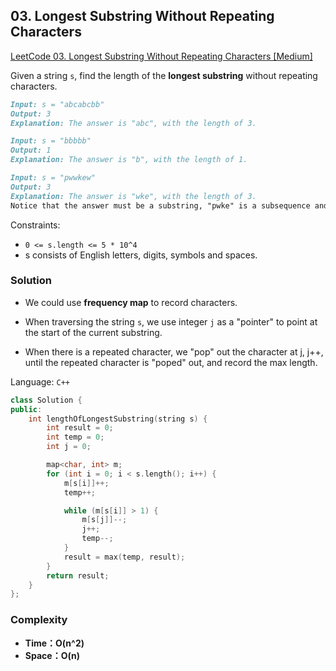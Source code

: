 ## **03. Longest Substring Without Repeating Characters**

[LeetCode 03. Longest Substring Without Repeating Characters [Medium]](https://leetcode.com/problems/longest-substring-without-repeating-characters/description/)

Given a string `s`, find the length of the **longest substring** without repeating characters.



```markdown
Input: s = "abcabcbb"
Output: 3
Explanation: The answer is "abc", with the length of 3.
```

```markdown
Input: s = "bbbbb"
Output: 1
Explanation: The answer is "b", with the length of 1.
```

```markdown
Input: s = "pwwkew"
Output: 3
Explanation: The answer is "wke", with the length of 3.
Notice that the answer must be a substring, "pwke" is a subsequence and not a substring.
```
Constraints:

* `0 <= s.length <= 5 * 10^4`
* s consists of English letters, digits, symbols and spaces.

### **Solution**
* We could use **frequency map** to record characters.

* When traversing the string `s`, we use integer `j` as a "pointer" to point at the start of the current substring.

* When there is a repeated character, we "pop" out the character at j, j++, until the repeated character is "poped" out, and record the max length.


Language: `C++`
``` C++
class Solution {
public:
    int lengthOfLongestSubstring(string s) {
        int result = 0;
        int temp = 0;
        int j = 0;

        map<char, int> m;
        for (int i = 0; i < s.length(); i++) {
            m[s[i]]++;
            temp++;

            while (m[s[i]] > 1) {
                m[s[j]]--;
                j++;
                temp--;
            }
            result = max(temp, result);
        }
        return result;
    }
};
```
### **Complexity**
* **Time：O(n^2)**
* **Space：O(n)**
